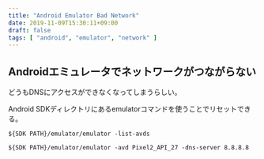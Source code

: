 ```yaml
---
title: "Android Emulator Bad Network"
date: 2019-11-09T15:30:11+09:00
draft: false
tags: [ "android", "emulator", "network" ]
---
```


## Androidエミュレータでネットワークがつながらない

どうもDNSにアクセスができなくなってしまうらしい。

Android SDKディレクトリにあるemulatorコマンドを使うことでリセットできる。

```${SDK PATH}/emulator/emulator -list-avds```

```${SDK PATH}/emulator/emulator -avd Pixel2_API_27 -dns-server 8.8.8.8```